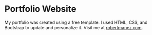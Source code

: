 # Portfolio Website
My portfolio was created using a free template. I used HTML, CSS, and Bootstrap to update and personalize it. Visit me at [robertmanez.com](http://robertmanez.com/).
